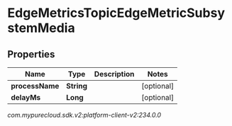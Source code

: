 # EdgeMetricsTopicEdgeMetricSubsystemMedia


## Properties

| Name | Type | Description | Notes |
| ------------ | ------------- | ------------- | ------------- |
| **processName** | **String** |  |  [optional] |
| **delayMs** | **Long** |  |  [optional] |




_com.mypurecloud.sdk.v2:platform-client-v2:234.0.0_
